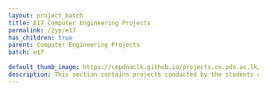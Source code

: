 ```yaml
---
layout: project_batch
title: E17 Computer Engineering Projects
permalink: /2yp/e17
has_children: true
parent: Computer Engineering Projects
batch: e17
    
default_thumb_image: https://cepdnaclk.github.io/projects.ce.pdn.ac.lk/data/categories/2yp/thumbnail.jpg
description: This section contains projects conducted by the students after their second year. Usually, these projects are conducted by groups of 3 students, and followed by Agile principles.
---
```

